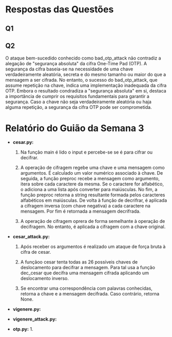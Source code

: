 # Respostas das Questões

## Q1

## Q2

O ataque bem-sucedido conhecido como bad_otp_attack não contradiz a alegação de "segurança absoluta" da cifra One-Time Pad (OTP). A segurança da cifra baseia-se na necessidade de uma chave verdadeiramente aleatória, secreta e do mesmo tamanho ou maior do que a mensagem a ser cifrada. No entanto, o sucesso do bad_otp_attack, que assume repetição na chave, indica uma implementação inadequada da cifra OTP. Embora o resultado condradiza a "segurança absoluta" em si, destaca a importância de cumprir os requisitos fundamentais para garantir a segurança. Caso a chave não seja verdadeiramente aleatória ou haja alguma repetição, a segurança da cifra OTP pode ser comprometida.

# Relatório do Guião da Semana 3

- **cesar.py:**
    1. Na função main é lido o input e percebe-se se é para cifrar ou decifrar.

    2. A operação de cifragem regebe uma chave e uma mensagem como argumentos. É calculado um valor numérico associado à chave. De seguida, a função preproc recebe a mensagem como argumento, itera sobre cada caractere da mesma. Se o caractere for alfabético, o adiciona a uma lista após converter para maiúsculas. No fim, a função preproc retorna a string resultante formada pelos caracteres alfabéticos em maiúsculas. De volta à função de decrifrar, é aplicada a cifragem inversa (com chave negativa) a cada caractere na mensagem. Por fim é retornada a mensagem decrifrada.

    3. A operação de cifragem oprera de forma semelhante à operação de decifragem. No entanto, é aplicada a cifragem com a chave original.

- **cesar_attack.py:**
    1. Após receber os argumentos é realizado um ataque de força bruta à cifra de cesar.

    2. A funçãoo cesar tenta todas as 26 possíveis chaves de deslocamento para decifrar a mensagem. Para tal usa a função dec_cesar que decifra uma mensagem cifrada aplicando um deslocamento inverso.

    3. Se encontrar uma correspondência com palavras conhecidas, retorna a chave e a mensagem decifrada. Caso contrário, retorna None.

- **vigenere.py:**

- **vigenere_attack.py:**

- **otp.py:**
    1. 
